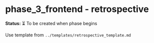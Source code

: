 # phase_3_frontend - retrospective

**Status:** ⏳ To be created when phase begins

Use template from `../templates/retrospective_template.md`
